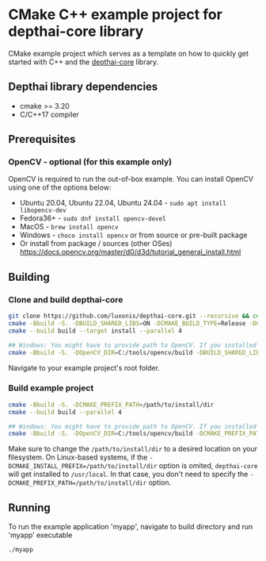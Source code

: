 # CMake C++ example project for depthai-core library

CMake example project which serves as a template on how to quickly get started with C++ and the [depthai-core](https://github.com/luxonis/depthai-core/) library.

## Depthai library dependencies
- cmake >= 3.20
- C/C++17 compiler

## Prerequisites 

### OpenCV - optional (for this example only) 
OpenCV is required to run the out-of-box example. You can install OpenCV using one of the options below:

- Ubuntu 20.04, Ubuntu 22.04, Ubuntu 24.04 - `sudo apt install libopencv-dev`
- Fedora36+ - `sudo dnf install opencv-devel`
- MacOS - `brew install opencv`
- Windows - `choco install opencv` or from source or pre-built package
- Or install from package / sources (other OSes)
https://docs.opencv.org/master/d0/d3d/tutorial_general_install.html


## Building

### Clone and build depthai-core
```bash
git clone https://github.com/luxonis/depthai-core.git --recursive && cd depthai-core
cmake -Bbuild -S. -DBUILD_SHARED_LIBS=ON -DCMAKE_BUILD_TYPE=Release -DCMAKE_INSTALL_PREFIX=/path/to/install/dir
cmake --build build --target install --parallel 4

## Windows: You might have to provide path to OpenCV. If you installed OpenCV using choco, use
cmake -Bbuild -S. -DOpenCV_DIR=C:/tools/opencv/build -DBUILD_SHARED_LIBS=ON -DCMAKE_BUILD_TYPE=Release -DCMAKE_INSTALL_PREFIX=/path/to/install/dir
```

Navigate to your example project's root folder.

### Build example project
```bash
cmake -Bbuild -S. -DCMAKE_PREFIX_PATH=/path/to/install/dir
cmake --build build --parallel 4

## Windows: You might have to provide path to OpenCV. If you installed OpenCV using choco, use
cmake -Bbuild -S. -DOpenCV_DIR=C:/tools/opencv/build -DCMAKE_PREFIX_PATH=/path/to/install/dir
```

Make sure to change the `/path/to/install/dir` to a desired location on your filesystem.
On Linux-based systems, if the `-DCMAKE_INSTALL_PREFIX=/path/to/install/dir` option is omited, `depthai-core` will get installed to `/usr/local`.
In that case, you don't need to specify the `-DCMAKE_PREFIX_PATH=/path/to/install/dir` option.

## Running

To run the example application 'myapp', navigate to build directory and run 'myapp' executable
```
./myapp
```
